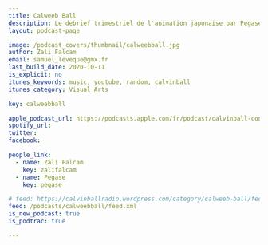 ```yaml
---
title: Calweeb Ball
description: Le debrief trimestriel de l'animation japonaise par Pegase et Zali.
layout: podcast-page

image: /podcast_covers/thumbnail/calweebball.jpg
author: Zali Falcam
email: samuel_leveque@gmx.fr
last_build_date: 2020-10-11
is_explicit: no
itunes_keywords: music, youtube, random, calvinball
itunes_category: Visual Arts

key: calweebball

apple_podcast_url: https://podcasts.apple.com/fr/podcast/calvinball-consortium-calweeb-ball/id1434512343
spotify_url: 
twitter:
facebook:

people_link: 
  - name: Zali Falcam
    key: zalifalcam
  - name: Pegase
    key: pegase

# feed: https://calvinballradio.wordpress.com/category/calweeb-ball/feed
feed: /podcasts/calweebball/feed.xml
is_new_podcast: true
is_podtrac: true

---
```


<Podcast/>

<!-- #### [Retrouvez pour l'instant tous les épisodes de Calweeb Ball sur le blog Wordpress de Calvinball](https://calvinballradio.wordpress.com/category/calweeb-ball/) -->
